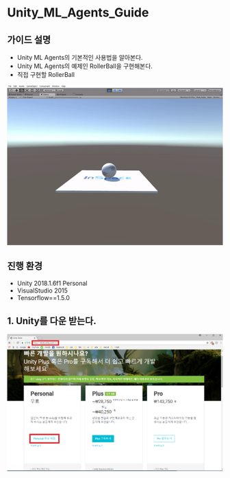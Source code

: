 # Unity_ML_Agents_Guide 

## 가이드 설명
- Unity ML Agents의 기본적인 사용법을 알아본다.
- Unity ML Agents의 예제인 RollerBall을 구현해본다.
- 직접 구현할 RollerBall

![Alt text](/unity_ml_agents_guide/sub/mb.gif)

## 진행 환경
- Unity 2018.1.6f1 Personal
- VisualStudio 2015 
- Tensorflow==1.5.0 

## 1. Unity를 다운 받는다.
![Alt text](/unity_ml_agents_guide/1.unity_download/unity_download.png)



